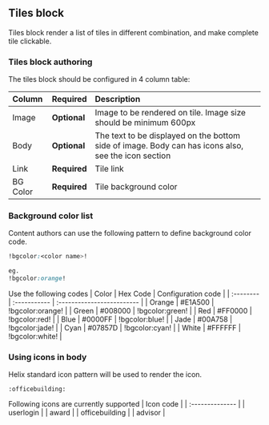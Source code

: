 ## Tiles block

Tiles block render a list of tiles in different combination, and make complete tile clickable. 

### Tiles block authoring
The tiles block should be configured in 4 column table:

| Column    | Required     | Description                |
| :-------- | :----------- | :------------------------- |
| Image     | **Optional** | Image to be rendered on tile. Image size should be minimum 600px |
| Body      | **Optional** | The text to be displayed on the bottom side of image. Body can has icons also, see the icon section |
| Link      | **Required** | Tile link                  |
| BG Color  | **Required** | Tile background color      |


### Background color list
Content authors can use the following pattern to define background color code.
```css
!bgcolor:<color name>!

eg.
!bgcolor:orange!
```

Use the following codes
| Color     | Hex Code     | Configuration code         |
| :-------- | :----------- | :------------------------- |
| Orange    | #E1A500      | !bgcolor:orange!           |
| Green     | #008000      | !bgcolor:green!            |
| Red       | #FF0000      | !bgcolor:red!              |
| Blue      | #0000FF      | !bgcolor:blue!             |
| Jade      | #00A758      | !bgcolor:jade!             |
| Cyan      | #07857D      | !bgcolor:cyan!             |
| White     | #FFFFFF      | !bgcolor:white!            |

### Using icons in body
Helix standard icon pattern will be used to render the icon. 
```
:officebuilding: 
```

Following icons are currently supported
| Icon code       | 
| :-------------- | 
| userlogin       |
| award           |
| officebuilding  |
| advisor         |